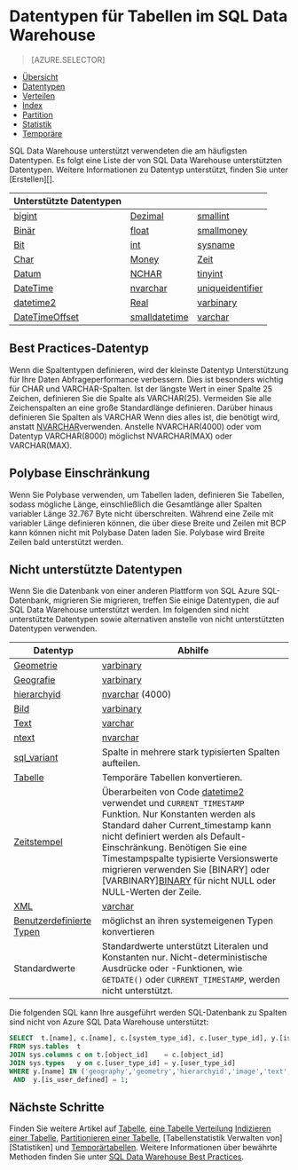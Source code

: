 <properties
   pageTitle="Datentypen für Tabellen im SQL Data Warehouse | Microsoft Azure"
   description="Erste Schritte mit Datentypen für Azure SQL Data Warehouse-Tabellen."
   services="sql-data-warehouse"
   documentationCenter="NA"
   authors="jrowlandjones"
   manager="barbkess"
   editor=""/>

<tags
   ms.service="sql-data-warehouse"
   ms.devlang="NA"
   ms.topic="article"
   ms.tgt_pltfrm="NA"
   ms.workload="data-services"
   ms.date="06/29/2016"
   ms.author="jrj;barbkess;sonyama"/>

# <a name="data-types-for-tables-in-sql-data-warehouse"></a>Datentypen für Tabellen im SQL Data Warehouse

> [AZURE.SELECTOR]
- [Übersicht][]
- [Datentypen][]
- [Verteilen][]
- [Index][]
- [Partition][]
- [Statistik][]
- [Temporäre][]

SQL Data Warehouse unterstützt verwendeten die am häufigsten Datentypen.  Es folgt eine Liste der von SQL Data Warehouse unterstützten Datentypen.  Weitere Informationen zu Datentyp unterstützt, finden Sie unter [Erstellen][].

|**Unterstützte Datentypen**|||
|---|---|---|
[bigint][]|[Dezimal][]|[smallint][]|
[Binär][]|[float][]|[smallmoney][]|
[Bit][]|[int][]|[sysname][]|
[Char][]|[Money][]|[Zeit][]|
[Datum][]|[NCHAR][]|[tinyint][]|
[DateTime][]|[nvarchar][]|[uniqueidentifier][]|
[datetime2][]|[Real][]|[varbinary][]|
[DateTimeOffset][]|[smalldatetime][]|[varchar][]|


## <a name="data-type-best-practices"></a>Best Practices-Datentyp

 Wenn die Spaltentypen definieren, wird der kleinste Datentyp Unterstützung für Ihre Daten Abfrageperformance verbessern. Dies ist besonders wichtig für CHAR und VARCHAR-Spalten. Ist der längste Wert in einer Spalte 25 Zeichen, definieren Sie die Spalte als VARCHAR(25). Vermeiden Sie alle Zeichenspalten an eine große Standardlänge definieren. Darüber hinaus definieren Sie Spalten als VARCHAR Wenn dies alles ist, die benötigt wird, anstatt [NVARCHAR][]verwenden.  Anstelle NVARCHAR(4000) oder vom Datentyp VARCHAR(8000) möglichst NVARCHAR(MAX) oder VARCHAR(MAX).

## <a name="polybase-limitation"></a>Polybase Einschränkung

Wenn Sie Polybase verwenden, um Tabellen laden, definieren Sie Tabellen, sodass mögliche Länge, einschließlich die Gesamtlänge aller Spalten variabler Länge 32.767 Byte nicht überschreiten.  Während eine Zeile mit variabler Länge definieren können, die über diese Breite und Zeilen mit BCP kann können nicht mit Polybase Daten laden Sie.  Polybase wird Breite Zeilen bald unterstützt werden.

## <a name="unsupported-data-types"></a>Nicht unterstützte Datentypen

Wenn Sie die Datenbank von einer anderen Plattform von SQL Azure SQL-Datenbank, migrieren Sie migrieren, treffen Sie einige Datentypen, die auf SQL Data Warehouse unterstützt werden.  Im folgenden sind nicht unterstützte Datentypen sowie alternativen anstelle von nicht unterstützten Datentypen verwenden.

|Datentyp|Abhilfe|
|---|---|
|[Geometrie][]|[varbinary][]|
|[Geografie][]|[varbinary][]|
|[hierarchyid][]|[nvarchar][] (4000)|
|[Bild][ntext,text,image]|[varbinary][]|
|[Text][ntext,text,image]|[varchar][]|
|[ntext][ntext,text,image]|[nvarchar][]|
|[sql_variant][]|Spalte in mehrere stark typisierten Spalten aufteilen.|
|[Tabelle][]|Temporäre Tabellen konvertieren.|
|[Zeitstempel][]|Überarbeiten von Code [datetime2][] verwendet und `CURRENT_TIMESTAMP` Funktion.  Nur Konstanten werden als Standard daher Current_timestamp kann nicht definiert werden als Default-Einschränkung. Benötigen Sie eine Timestampspalte typisierte Versionswerte migrieren verwenden Sie [BINARY][](8) oder [VARBINARY][BINARY](8) für nicht NULL oder NULL-Werten der Zeile.|
|[XML][]|[varchar][]|
|[Benutzerdefinierte Typen][]|möglichst an ihren systemeigenen Typen konvertieren|
|Standardwerte|Standardwerte unterstützt Literalen und Konstanten nur.  Nicht-deterministische Ausdrücke oder -Funktionen, wie `GETDATE()` oder `CURRENT_TIMESTAMP`, werden nicht unterstützt.|

Die folgenden SQL kann Ihre ausgeführt werden SQL-Datenbank zu Spalten sind nicht von Azure SQL Data Warehouse unterstützt:

```sql
SELECT  t.[name], c.[name], c.[system_type_id], c.[user_type_id], y.[is_user_defined], y.[name]
FROM sys.tables  t
JOIN sys.columns c on t.[object_id]    = c.[object_id]
JOIN sys.types   y on c.[user_type_id] = y.[user_type_id]
WHERE y.[name] IN ('geography','geometry','hierarchyid','image','text','ntext','sql_variant','timestamp','xml')
 AND  y.[is_user_defined] = 1;
```

## <a name="next-steps"></a>Nächste Schritte

Finden Sie weitere Artikel auf [Tabelle][Übersicht], [eine Tabelle Verteilung][verteilen] [Indizieren einer Tabelle][Index], [Partitionieren einer Tabelle][Partition], [Tabellenstatistik Verwalten von][Statistiken] und [Temporärtabellen][temporäre].  Weitere Informationen über bewährte Methoden finden Sie unter [SQL Data Warehouse Best Practices][].

<!--Image references-->

<!--Article references-->
[Übersicht]: ./sql-data-warehouse-tables-overview.md
[Datentypen]: ./sql-data-warehouse-tables-data-types.md
[Verteilen]: ./sql-data-warehouse-tables-distribute.md
[Index]: ./sql-data-warehouse-tables-index.md
[Partition]: ./sql-data-warehouse-tables-partition.md
[Statistik]: ./sql-data-warehouse-tables-statistics.md
[Temporäre]: ./sql-data-warehouse-tables-temporary.md
[SQL Data Warehouse Best Practices]: ./sql-data-warehouse-best-practices.md

<!--MSDN references-->

<!--Other Web references-->
[Tabelle erstellen]: https://msdn.microsoft.com/library/mt203953.aspx
[bigint]: https://msdn.microsoft.com/library/ms187745.aspx
[Binär]: https://msdn.microsoft.com/library/ms188362.aspx
[Bit]: https://msdn.microsoft.com/library/ms177603.aspx
[Char]: https://msdn.microsoft.com/library/ms176089.aspx
[Datum]: https://msdn.microsoft.com/library/bb630352.aspx
[DateTime]: https://msdn.microsoft.com/library/ms187819.aspx
[datetime2]: https://msdn.microsoft.com/library/bb677335.aspx
[DateTimeOffset]: https://msdn.microsoft.com/library/bb630289.aspx
[Dezimal]: https://msdn.microsoft.com/library/ms187746.aspx
[float]: https://msdn.microsoft.com/library/ms173773.aspx
[Geometrie]: https://msdn.microsoft.com/library/cc280487.aspx
[Geografie]: https://msdn.microsoft.com/library/cc280766.aspx
[hierarchyid]: https://msdn.microsoft.com/library/bb677290.aspx
[int]: https://msdn.microsoft.com/library/ms187745.aspx
[Money]: https://msdn.microsoft.com/library/ms179882.aspx
[NCHAR]: https://msdn.microsoft.com/library/ms186939.aspx
[nvarchar]: https://msdn.microsoft.com/library/ms186939.aspx
[ntext,text,image]: https://msdn.microsoft.com/library/ms187993.aspx
[Real]: https://msdn.microsoft.com/library/ms173773.aspx
[smalldatetime]: https://msdn.microsoft.com/library/ms182418.aspx
[smallint]: https://msdn.microsoft.com/library/ms187745.aspx
[smallmoney]: https://msdn.microsoft.com/library/ms179882.aspx
[sql_variant]: https://msdn.microsoft.com/library/ms173829.aspx
[sysname]: https://msdn.microsoft.com/library/ms186939.aspx
[Tabelle]: https://msdn.microsoft.com/library/ms175010.aspx
[Zeit]: https://msdn.microsoft.com/library/bb677243.aspx
[Zeitstempel]: https://msdn.microsoft.com/library/ms182776.aspx
[tinyint]: https://msdn.microsoft.com/library/ms187745.aspx
[uniqueidentifier]: https://msdn.microsoft.com/library/ms187942.aspx
[varbinary]: https://msdn.microsoft.com/library/ms188362.aspx
[varchar]: https://msdn.microsoft.com/library/ms186939.aspx
[XML]: https://msdn.microsoft.com/library/ms187339.aspx
[Benutzerdefinierte Typen]: https://msdn.microsoft.com/library/ms131694.aspx
